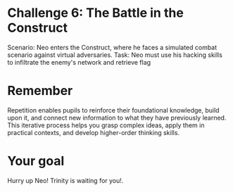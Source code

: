 # Challenge 6: The Battle in the Construct

Scenario: Neo enters the Construct, where he faces a simulated combat scenario against virtual adversaries.
Task: Neo must use his hacking skills to infiltrate the enemy's network and retrieve flag 

# Remember

Repetition enables pupils to reinforce their foundational knowledge, build upon it, and connect new information to what they have previously learned. This iterative process helps you grasp complex ideas, apply them in practical contexts, and develop higher-order thinking skills.

# Your goal

Hurry up Neo! Trinity is waiting for you!. 
